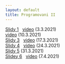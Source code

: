 ```yaml
---
layout: default
title: Programovani II
---
```


[Slidy 1](https://docs.google.com/presentation/d/129rrkTW61FKTLpeXndneuG2BYt-E7vg_hRgBD5KIV-4/edit?usp=sharing) &nbsp; [video](https://u.pcloud.link/publink/show?code=XZHOJfXZ3MDow0cyrhpAy2yn8xV1F5Wq0nkk) (3.3.2021) <br>
[video](https://u.pcloud.link/publink/show?code=XZPSmBXZByj3CXA7xHyYgbPJW1inhhNVTXcV)  (10.3.2021) <br>
[Slidy 3](https://u.pcloud.link/publink/show?code=XZxNS2XZyn3tmN7exspvdJdrQfJdvyMdybT7) &nbsp; [video](https://u.pcloud.link/publink/show?code=XZT7f2XZv88MvzSQeVVMI5SJkmspjfmOxinX) (17.3.2021) <br>
[Slidy 4](https://u.pcloud.link/publink/show?code=XZGTC2XZma7zfOEB6xyAq0QSnvANFfllYLOy) &nbsp; [video](https://u.pcloud.link/publink/show?code=XZFgC2XZuLR4DoeUbDHdcgOSlNCUBkcSoHSk) (24.3.2021) <br>
[Slidy 5](https://docs.google.com/presentation/d/1xGAPrFu0UJIdTW5t3le6SvO5GpTDYRTOQTVBknIUE9I/edit?usp=sharing) (31.3.2021) <br>
[Slidey 6](https://u.pcloud.link/publink/show?code=XZ1icWXZpOTFFHFWPiFC7WmlGyb6K4EseAk7) &nbsp; [video](https://u.pcloud.link/publink/show?code=XZQrcWXZfFjEXf81X3VKPHK3E7ebB8PKFI8V) (7.4.2021) <br>